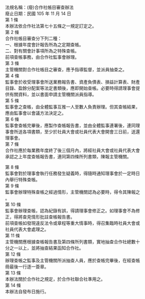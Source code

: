 法規名稱：(廢)合作社帳目審查辦法  
廢止日期：民國 105 年 11 月 14 日  
第 1 條  
本辦法依合作社法第七十五條之一規定訂定之。  
第 2 條  
合作社帳目審查分下列二種：  
一、根據年度會計報告所為之定期查帳。  
二、對有關會計事項所為之特殊查帳。  
前項查帳事務，由合作社監事會辦理。  
第 3 條  
主管機關對合作社帳目之審查，應予指導監督，並派員抽查之。  
第 4 條  
監事會於收受理事會所送業務報告書、資產負債表、損益計算表、財產  
目錄、盈餘分配案等法定書類後，應即開始查帳。必要時得請理事會提  
供有關資料，並以書面申請主管機關派員指導。  
第 5 條  
監事會之查帳，由全體監事互推一人至數人負責辦理。但其查帳結果，  
應由監事會以會議方法決定之。  
第 6 條  
監事會查帳完畢後，應製作查帳報告書，並由全體監事連署後，連同理  
事會所送各項書類，至少於社員大會或社員代表大會開會三日前，送還  
理事會。  
第 7 條  
合作社應於每業務年度終了後三個月內，將經社員大會或社員代表大會  
承認之上年度查帳報告書，連同第四條所列書類，陳報主管機關。  


第 8 條  
監事會對於理事會執行任務發生疑義時，得隨時通知理事會於一定時日  
內舉行特殊查帳。  
第 9 條  
監事會辦理特殊查帳之經過情形，主管機關認為必要時，得令其陳報之  
。  
第 10 條  
監事會辦理查帳，認為紀錄有誤，得請理事會修正之。如理事會不為修  
正，得將查見情形批註查帳報告書。  
前項查帳如發現違反法令或章程等重大情事時，得召集臨時社員大會或  
社員代表大會處理之。  
第 11 條  
主管機關應根據查帳報告書及第四條所列書類，實地抽查合作社總數十  
分之一以上，並將抽查結果函知合作社。  
第 12 條  
辦理查帳之監事及主管機關所派抽查人員，應於查帳完畢後，在經查帳  
冊最後一行逐一簽章。  
第 13 條  
本辦法關於合作社之規定，於合作社聯合社準用之。  
第 14 條  
本辦法自發布日施行。  


